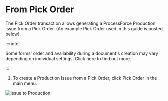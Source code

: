 # From Pick Order

The Pick Order transaction allows generating a ProcessForce Production issue from a Pick Order. (An example Pick Order used in this guide is posted below).

:::note

Some forms' order and availability during a document's creation may vary depending on individual settings. Click here to find out more.

:::

1.  To create a Production Issue from a Pick Order, click Pick Order in the main menu.

  ![Issue to Production](./media/FromPickOrder.png)

  